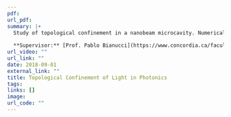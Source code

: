 ```yaml
---
pdf: 
url_pdf: 
summary: |+
  Study of topological confinement in a nanobeam microcavity. Numerically characterized resonant modes of electromagnetic waves in nano-scale crystal ring resonators for circuit applications.
  
  **Supervisor:** [Prof. Pablo Bianucci](https://www.concordia.ca/faculty/pablo-bianucci.html)
url_video: ""
url_link: ""
date: 2018-09-01
external_link: ""
title: Topological Confinement of Light in Photonics 
tags:
links: []
image: 
url_code: ""
---
```

